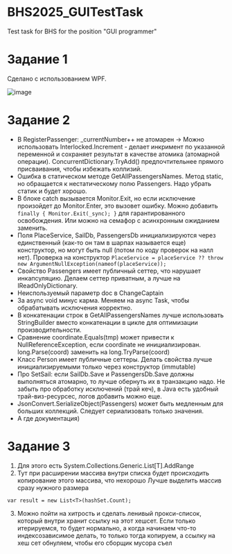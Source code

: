 # BHS2025_GUITestTask
Test task for BHS for the position "GUI programmer"

# Задание 1

Сделано с использованием WPF.

![image](https://github.com/user-attachments/assets/12295deb-930c-4c3f-aab4-20c841ec9ab5)

# Задание 2

* В RegisterPassenger: _currentNumber++ не атомарен -> Можно использовать Interlocked.Increment - делает инкримент по указанной переменной и сохраняет результат в качестве атомика (атомарной операции). ConcurrentDictionary.TryAdd() предпочтительнее прямого присваивания, чтобы избежать коллизий.
* Ошибка в статическом методе GetAllPassengersNames. Метод static, но обращается к нестатическому полю Passengers. Надо убрать статик и будет хорошо.
* В блоке catch вызывается Monitor.Exit, но если исключение произойдет до Monitor.Enter, это вызовет ошибку. Можно добавить ```finally { Monitor.Exit(_sync); }``` для гарантированного освобождения. Или можно на семафор с асинхронным ожиданием заменить.
* Поля PlaceService, SailDb, PassengersDb инициализируются через единственный (как-то он там в шарпах называется еще) конструктор, но могут быть null (потом по коду проверок на налл нет). Проверка на конструктор ```PlaceService = placeService ?? throw new ArgumentNullException(nameof(placeService));```
* Свойство Passengers имеет публичный сеттер, что нарушает инкапсуляцию. Делаем сеттер приватным, а лучше на IReadOnlyDictionary.
* Неиспользуемый параметр doc в ChangeCaptain
* За async void минус карма. Меняем на async Task, чтобы обрабатывать исключения корректно.
* В конкатенации строк в GetAllPassengersNames лучше использовать StringBuilder вместо конкатенации в цикле для оптимизации производительности.
* Сравнение coordinate.Equals(tmp) может привести к NullReferenceException, если coordinate не инициализирован. long.Parse(coord) заменить на long.TryParse(coord)
* Класс Person имеет публичные сеттеры. Делать свойства лучше инициализируемыми только через конструктор (immutable)
* Про SetSail: если SailDb.Save и PassengersDb.Save должны выполняться атомарно, то лучше обернуть их в транзакцию надо. Не забыть про обработку исключений (трай кеч), в Java есть удобный трай-виз-ресурсес, логов добавить можно еще.
* JsonConvert.SerializeObject(Passengers) может быть медленным для больших коллекций. Следует сериализовать только значения.
* А где документация)


# Задание 3

1) Для этого есть System.Collections.Generic.List[T].AddRange
2) Тут при расширении массива внутри списка будет происходить копирование этого массива, что нехорошо
Лучше выделить массив сразу нужного размера

```var result = new List<T>(hashSet.Count);```

3) Можно пойти на хитрость и сделать ленивый прокси-список, который внутри хранит ссылку на этот хешсет. Если только итерируемся, то будет нормально, а когда начинаем что-то индексозависимое делать, то только тогда копируем, а ссылку на хеш сет обнуляем, чтобы его сборщик мусора съел
